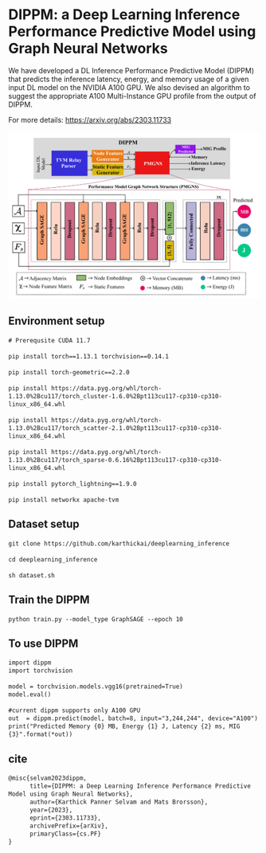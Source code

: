 # DIPPM: a Deep Learning Inference Performance Predictive Model using Graph Neural Networks
We have developed a DL Inference Performance Predictive
Model (DIPPM) that predicts the inference latency, energy, and memory usage of a given input DL model on the NVIDIA A100 GPU. We also devised an algorithm to suggest the appropriate A100 Multi-Instance GPU profile from the output of DIPPM.

For more details: https://arxiv.org/abs/2303.11733

<img alt = "DIPPM Arcitecture"
    src="assets/architecture.png">


## Environment setup
```
# Prerequsite CUDA 11.7

pip install torch==1.13.1 torchvision==0.14.1

pip install torch-geometric==2.2.0

pip install https://data.pyg.org/whl/torch-1.13.0%2Bcu117/torch_cluster-1.6.0%2Bpt113cu117-cp310-cp310-linux_x86_64.whl

pip install https://data.pyg.org/whl/torch-1.13.0%2Bcu117/torch_scatter-2.1.0%2Bpt113cu117-cp310-cp310-linux_x86_64.whl

pip install https://data.pyg.org/whl/torch-1.13.0%2Bcu117/torch_sparse-0.6.16%2Bpt113cu117-cp310-cp310-linux_x86_64.whl

pip install pytorch_lightning==1.9.0

pip install networkx apache-tvm
```

## Dataset setup
```
git clone https://github.com/karthickai/deeplearning_inference

cd deeplearning_inference

sh dataset.sh
```

## Train the DIPPM
```
python train.py --model_type GraphSAGE --epoch 10
```

## To use DIPPM
```
import dippm
import torchvision

model = torchvision.models.vgg16(pretrained=True)
model.eval()

#current dippm supports only A100 GPU
out  = dippm.predict(model, batch=8, input="3,244,244", device="A100")
print("Predicted Memory {0} MB, Energy {1} J, Latency {2} ms, MIG {3}".format(*out))

```

## cite
```
@misc{selvam2023dippm,
      title={DIPPM: a Deep Learning Inference Performance Predictive Model using Graph Neural Networks}, 
      author={Karthick Panner Selvam and Mats Brorsson},
      year={2023},
      eprint={2303.11733},
      archivePrefix={arXiv},
      primaryClass={cs.PF}
}
```
